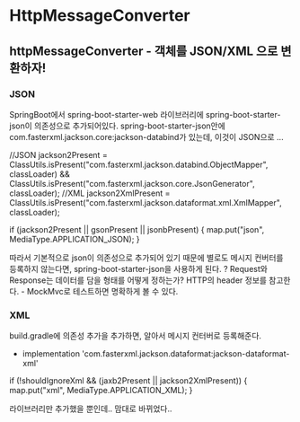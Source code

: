 # HttpMessageConverter
## httpMessageConverter - 객체를 JSON/XML 으로 변환하자!
### JSON
SpringBoot에서 spring-boot-starter-web 라이브러리에 spring-boot-starter-json이 의존성으로 추가되어있다.
spring-boot-starter-json안에 com.fasterxml.jackson.core:jackson-databind가 있는데, 이것이 JSON으로 ...

//JSON
jackson2Present = ClassUtils.isPresent("com.fasterxml.jackson.databind.ObjectMapper", classLoader) && ClassUtils.isPresent("com.fasterxml.jackson.core.JsonGenerator", classLoader);
//XML
jackson2XmlPresent = ClassUtils.isPresent("com.fasterxml.jackson.dataformat.xml.XmlMapper", classLoader);
    
if (jackson2Present || gsonPresent || jsonbPresent) {
			map.put("json", MediaType.APPLICATION_JSON);
		}

따라서 기본적으로 json이 의존성으로 추가되어 있기 때문에 별로도 메시지 컨버터를 등록하지 않는다면, spring-boot-starter-json을 사용하게 된다.
? Request와 Response는 데이터를 담을 형태를 어떻게 정하는가? HTTP의 header 정보를 참고한다. - MockMvc로 테스트하면 명확하게 볼 수 있다.


### XML
build.gradle에 의존성 추가을 추가하면, 알아서 메시지 컨터버로 등록해준다.
- implementation 'com.fasterxml.jackson.dataformat:jackson-dataformat-xml'

if (!shouldIgnoreXml && (jaxb2Present || jackson2XmlPresent)) {
			map.put("xml", MediaType.APPLICATION_XML);
		}
    
라이브러리만 추가했을 뿐인데.. 맘대로 바뀌었다..
